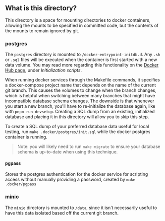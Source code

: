 ## What is this directory?
This directory is a space for mounting directories to docker containers, allowing the mounts to be specified in committed code, but the contents of the mounts to remain ignored by git.

### postgres
The `postgres` directory is mounted to `/docker-entrypoint-initdb.d`. Any `.sh` or `.sql` files will be executed when the container is first started with a new data volume. You may read more regarding this functionality on the [Docker Hub page](https://hub.docker.com/_/postgres), under _Initialization scripts_.

When running docker services through the Makefile commands, it specifies a docker-compose project name that depends on the name of the current git branch. This causes the volumes to change when the branch changes, which is helpful when switching between many branches that might have incompatible database schema changes. The downside is that whenever you start a new branch, you'll have to re-initialize the database again, like with `pnpm run devsetup`. Creating a SQL dump from an existing, initialized database and placing it in this directory will allow you to skip this step.

To create a SQL dump of your preferred database data useful for local testing, run `make .docker/postgres/init.sql` while the docker postgres container is running.

> Note: you will likely need to run `make migrate` to ensure your database schema is up-to-date when using this technique.

#### pgpass
Stores the postgres authentication for the docker service for scripting access without manually providing a password, created by `make .docker/pgpass`

### minio
The `minio` directory is mounted to `/data`, since it isn't necessarily useful to have this data isolated based off the current git branch.
